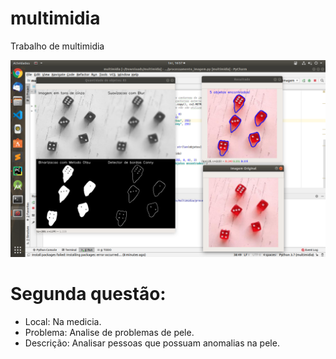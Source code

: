 # multimidia
Trabalho de multimidia

![Imagem Do processamento](processamento.png)

# Segunda questão:

- Local: Na medicia.
- Problema: Analise de problemas de pele.
- Descrição: Analisar pessoas que possuam anomalias na pele.
